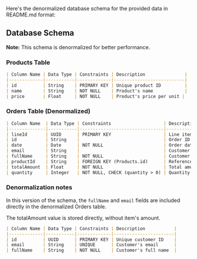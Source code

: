 Here's the denormalized database schema for the provided data in README.md format:

## Database Schema

**Note:** This schema is denormalized for better performance.

### Products Table
```md
| Column Name | Data Type | Constraints | Description               |
|-------------|-----------|-------------|---------------------------|
| id          | String    | PRIMARY KEY | Unique product ID         |
| name        | String    | NOT NULL    | Product's name            |
| price       | Float     | NOT NULL    | Product's price per unit |
```

### Orders Table (Denormalized)
```md
| Column Name  | Data Type | Constraints                    | Description                          |
|--------------|-----------|--------------------------------|--------------------------------------|
| lineId       | UUID      | PRIMARY KEY                    | Line item ID                         |
| id           | String    |                                | Order ID                             |
| date         | Date      | NOT NULL                       | Order date                           |
| email        | String    |                                | Customer's email                     |
| fullName     | String    | NOT NULL                       | Customer's full name                 |
| productId    | String    | FOREIGN KEY (Products.id)      | References associated product        |
| totalAmount  | Float     | NOT NULL                       | Total amount for the order           |
| quantity     | Integer   | NOT NULL, CHECK (quantity > 0) | Quantity of product ordered          |
```

### Denormalization notes
In this version of the schema, the `fullName` and `email` fields are included directly in the denormalized Orders table. 

The totalAmount value is stored directly, without item's amount.

```md
| Column Name | Data Type | Constraints | Description           |
|-------------|-----------|-------------|-----------------------|
| id          | UUID      | PRIMARY KEY | Unique customer ID    |
| email       | String    | UNIQUE      | Customer's email      |
| fullName    | String    | NOT NULL    | Customer's full name  |
```
